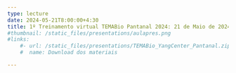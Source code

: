 ```yaml
---
type: lecture
date: 2024-05-21T8:00:00+4:30
title: 1º Treinamento virtual TEMABio Pantanal 2024: 21 de Maio de 2024 
#thumbnail: /static_files/presentations/aulapres.png
#links:
    #- url: /static_files/presentations/TEMABio_YangCenter_Pantanal.zip
    #  name: Download dos materiais

---
```

